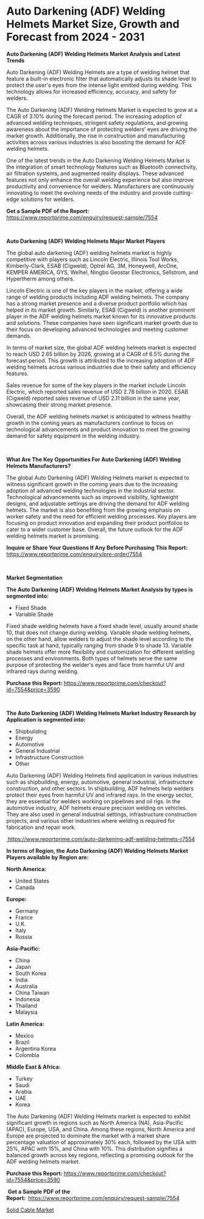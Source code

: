 <p><h1>Auto Darkening (ADF) Welding Helmets Market Size, Growth and Forecast from 2024 - 2031</h1></p><p><strong>Auto Darkening (ADF) Welding Helmets Market Analysis and Latest Trends</strong></p>
<p><p>Auto Darkening (ADF) Welding Helmets are a type of welding helmet that feature a built-in electronic filter that automatically adjusts its shade level to protect the user's eyes from the intense light emitted during welding. This technology allows for increased efficiency, accuracy, and safety for welders.</p><p>The Auto Darkening (ADF) Welding Helmets Market is expected to grow at a CAGR of 3.10% during the forecast period. The increasing adoption of advanced welding techniques, stringent safety regulations, and growing awareness about the importance of protecting welders' eyes are driving the market growth. Additionally, the rise in construction and manufacturing activities across various industries is also boosting the demand for ADF welding helmets.</p><p>One of the latest trends in the Auto Darkening Welding Helmets Market is the integration of smart technology features such as Bluetooth connectivity, air filtration systems, and augmented reality displays. These advanced features not only enhance the overall welding experience but also improve productivity and convenience for welders. Manufacturers are continuously innovating to meet the evolving needs of the industry and provide cutting-edge solutions for welders.</p></p>
<p><strong>Get a Sample PDF of the Report:&nbsp;</strong> <a href="https://www.reportprime.com/enquiry/request-sample/7554">https://www.reportprime.com/enquiry/request-sample/7554</a></p>
<p>&nbsp;</p>
<p><strong>Auto Darkening (ADF) Welding Helmets Major Market Players</strong></p>
<p><p>The global auto darkening (ADF) welding helmets market is highly competitive with players such as Lincoln Electric, Illinois Tool Works, Kimberly-Clark, ESAB (Cigweld), Optrel AG, 3M, Honeywell, ArcOne, KEMPER AMERICA, GYS, Welhel, Ningbo Geostar Electronics, Sellstrom, and Hypertherm among others.</p><p>Lincoln Electric is one of the key players in the market, offering a wide range of welding products including ADF welding helmets. The company has a strong market presence and a diverse product portfolio which has helped in its market growth. Similarly, ESAB (Cigweld) is another prominent player in the ADF welding helmets market known for its innovative products and solutions. These companies have seen significant market growth due to their focus on developing advanced technologies and meeting customer demands.</p><p>In terms of market size, the global ADF welding helmets market is expected to reach USD 2.65 billion by 2026, growing at a CAGR of 6.5% during the forecast period. This growth is attributed to the increasing adoption of ADF welding helmets across various industries due to their safety and efficiency features.</p><p>Sales revenue for some of the key players in the market include Lincoln Electric, which reported sales revenue of USD 2.78 billion in 2020. ESAB (Cigweld) reported sales revenue of USD 2.11 billion in the same year, showcasing their strong market presence.</p><p>Overall, the ADF welding helmets market is anticipated to witness healthy growth in the coming years as manufacturers continue to focus on technological advancements and product innovation to meet the growing demand for safety equipment in the welding industry.</p></p>
<p>&nbsp;</p>
<p><strong>What Are The Key Opportunities For Auto Darkening (ADF) Welding Helmets Manufacturers?</strong></p>
<p><p>The global Auto Darkening (ADF) Welding Helmets market is expected to witness significant growth in the coming years due to the increasing adoption of advanced welding technologies in the industrial sector. Technological advancements such as improved visibility, lightweight designs, and adjustable settings are driving the demand for ADF welding helmets. The market is also benefiting from the growing emphasis on worker safety and the need for efficient welding processes. Key players are focusing on product innovation and expanding their product portfolios to cater to a wider customer base. Overall, the future outlook for the ADF welding helmets market is promising.</p></p>
<p><strong>Inquire or Share Your Questions If Any Before Purchasing This Report:</strong> <a href="https://www.reportprime.com/enquiry/pre-order/7554">https://www.reportprime.com/enquiry/pre-order/7554</a></p>
<p>&nbsp;</p>
<p><strong>Market Segmentation</strong></p>
<p><strong>The Auto Darkening (ADF) Welding Helmets Market Analysis by types is segmented into:</strong></p>
<p><ul><li>Fixed Shade</li><li>Variable Shade</li></ul></p>
<p><p>Fixed shade welding helmets have a fixed shade level, usually around shade 10, that does not change during welding. Variable shade welding helmets, on the other hand, allow welders to adjust the shade level according to the specific task at hand, typically ranging from shade 9 to shade 13. Variable shade helmets offer more flexibility and customization for different welding processes and environments. Both types of helmets serve the same purpose of protecting the welder's eyes and face from harmful UV and infrared rays during welding.</p></p>
<p><strong>Purchase this Report:&nbsp;</strong><a href="https://www.reportprime.com/checkout?id=7554&price=3590">https://www.reportprime.com/checkout?id=7554&price=3590</a></p>
<p>&nbsp;</p>
<p><strong>The Auto Darkening (ADF) Welding Helmets Market Industry Research by Application is segmented into:</strong></p>
<p><ul><li>Shipbuilding</li><li>Energy</li><li>Automotive</li><li>General Industrial</li><li>Infrastructure Construction</li><li>Other</li></ul></p>
<p><p>Auto Darkening (ADF) Welding Helmets find application in various industries such as shipbuilding, energy, automotive, general industrial, infrastructure construction, and other sectors. In shipbuilding, ADF helmets help welders protect their eyes from harmful UV and infrared rays. In the energy sector, they are essential for welders working on pipelines and oil rigs. In the automotive industry, ADF helmets ensure precision welding on vehicles. They are also used in general industrial settings, infrastructure construction projects, and various other industries where welding is required for fabrication and repair work.</p></p>
<p><a href="https://www.reportprime.com/auto-darkening-adf-welding-helmets-r7554">&nbsp;https://www.reportprime.com/auto-darkening-adf-welding-helmets-r7554</a></p>
<p><strong>In terms of Region, the Auto Darkening (ADF) Welding Helmets Market Players available by Region are:</strong></p>
<p>
    <p> <strong> North America: </strong>
        <ul>
            <li>United States</li>
            <li>Canada</li>
        </ul>
        </p> 
    <p> <strong> Europe: </strong>
        <ul>
            <li>Germany</li>
            <li>France</li>
            <li>U.K.</li>
            <li>Italy</li>
            <li>Russia</li>
        </ul>
        </p> 
    <p> <strong> Asia-Pacific: </strong>
        <ul>
            <li>China</li>
            <li>Japan</li>
            <li>South Korea</li>
            <li>India</li>
            <li>Australia</li>
            <li>China Taiwan</li>
            <li>Indonesia</li>
            <li>Thailand</li>
            <li>Malaysia</li>
        </ul>
        </p> 
    <p> <strong> Latin America: </strong>
        <ul>
            <li>Mexico</li>
            <li>Brazil</li>
            <li>Argentina Korea</li>
            <li>Colombia</li>
        </ul>
        </p> 
    <p> <strong> Middle East & Africa: </strong>
        <ul>
            <li>Turkey</li>
            <li>Saudi</li>
            <li>Arabia</li>
            <li>UAE</li>
            <li>Korea</li>
        </ul>
    </p>
    </p>
<p><p>The Auto Darkening (ADF) Welding Helmets market is expected to exhibit significant growth in regions such as North America (NA), Asia-Pacific (APAC), Europe, USA, and China. Among these regions, North America and Europe are projected to dominate the market with a market share percentage valuation of approximately 30% each, followed by the USA with 25%, APAC with 15%, and China with 10%. This distribution signifies a balanced growth across key regions, reflecting a promising outlook for the ADF welding helmets market.</p></p>
<p><strong>Purchase this Report: </strong><a href="https://www.reportprime.com/checkout?id=7554&price=3590">https://www.reportprime.com/checkout?id=7554&price=3590</a></p>
<p>&nbsp;<strong>Get a Sample PDF of the Report:&nbsp;&nbsp;</strong><a href="https://www.reportprime.com/enquiry/request-sample/7554">https://www.reportprime.com/enquiry/request-sample/7554</a></p>
<p><strong></strong></p>
<p><p><a href="https://view.publitas.com/reportprime-1/solid-cable-market-size-and-market-trends-complete-industry-overview-2024-to-2031/">Solid Cable Market</a></p></p>